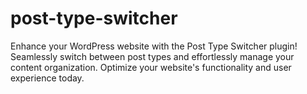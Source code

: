 # post-type-switcher
Enhance your WordPress website with the Post Type Switcher plugin! Seamlessly switch between post types and effortlessly manage your content organization. Optimize your website's functionality and user experience today.
